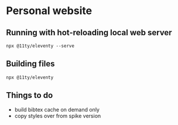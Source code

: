 # Personal website

## Running with hot-reloading local web server

`npx @11ty/eleventy --serve`

## Building files

`npx @11ty/eleventy`

## Things to do

- build bibtex cache on demand only
- copy styles over from spike version

